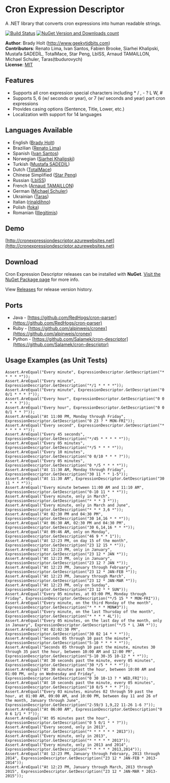 ﻿Cron Expression Descriptor
==========================
A .NET library that converts cron expressions into human readable strings.

[![Build Status](https://img.shields.io/travis/bradyholt/cron-expression-descriptor.svg?branch=master)](https://travis-ci.org/bradyholt/cron-expression-descriptor)
[![NuGet Version and Downloads count](https://buildstats.info/nuget/CronExpressionDescriptor)](https://www.nuget.org/packages/CronExpressionDescriptor/)

**Author**: Brady Holt (http://www.geekytidbits.com)  
**Contributors**: Renato Lima, Ivan Santos, Fabien Brooke, Siarhei Khalipski, Mustafa SADEDİL, TotalMace, Star Peng, LbISS, Arnaud TAMAILLON, Michael Schuler, Taras(tbudurovych)  
**License**: [MIT](http://opensource.org/licenses/MIT)

Features         
--------
 * Supports all cron expression special characters including * / , - ? L W, #
 * Supports 5, 6 (w/ seconds or year), or 7 (w/ seconds and year) part cron expressions
 * Provides casing options (Sentence, Title, Lower, etc.)
 * Localization with support for 14 languages
 
Languages Available
--------

 * English ([Brady Holt](https://github.com/bradyholt))
 * Brazilian ([Renato Lima](https://github.com/natenho))
 * Spanish ([Ivan Santos](https://github.com/ivansg))
 * Norwegian ([Siarhei Khalipski](https://github.com/KhalipskiSiarhei))
 * Turkish ([Mustafa SADEDİL](https://github.com/sadedil))
 * Dutch ([TotalMace](https://github.com/TotalMace))
 * Chinese Simplified ([Star Peng](https://github.com/starpeng))
 * Russian ([LbISS](https://github.com/LbISS))
 * French ([Arnaud TAMAILLON](https://github.com/Greybird))
 * German ([Michael Schuler](https://github.com/mschuler))
 * Ukrainian ([Taras](https://github.com/tbudurovych))
 * Italian ([rinaldihno](https://github.com/rinaldihno))
 * Polish ([foka](https://github.com/foka))
 * Romanian ([Illegitimis](https://github.com/illegitimis))

Demo
----------

[http://cronexpressiondescriptor.azurewebsites.net](http://cronexpressiondescriptor.azurewebsites.net)

Download
----------

Cron Expression Descriptor releases can be installed with **NuGet**.  [Visit the NuGet Package page](https://www.nuget.org/packages/CronExpressionDescriptor/) for more info.

View [Releases](https://github.com/bradyholt/cron-expression-descriptor/releases) for release version history.

Ports
---------
 - Java - [https://github.com/RedHogs/cron-parser](https://github.com/RedHogs/cron-parser)
 - Ruby - [https://github.com/alpinweis/cronex](https://github.com/alpinweis/cronex)
 - Python - [https://github.com/Salamek/cron-descriptor](https://github.com/Salamek/cron-descriptor)

Usage Examples (as Unit Tests)
--------

    Assert.AreEqual("Every minute", ExpressionDescriptor.GetDescription("* * * * *"));
    Assert.AreEqual("Every minute", ExpressionDescriptor.GetDescription("*/1 * * * *"));
    Assert.AreEqual("Every minute", ExpressionDescriptor.GetDescription("0 0/1 * * * ?"));
    Assert.AreEqual("Every hour", ExpressionDescriptor.GetDescription("0 0 * * * ?"));
    Assert.AreEqual("Every hour", ExpressionDescriptor.GetDescription("0 0 0/1 * * ?"));
    Assert.AreEqual("At 11:00 PM, Monday through Friday", ExpressionDescriptor.GetDescription("0 23 ? * MON-FRI"));
    Assert.AreEqual("Every second", ExpressionDescriptor.GetDescription("* * * * * *"));
    Assert.AreEqual("Every 45 seconds", ExpressionDescriptor.GetDescription("*/45 * * * * *"));
    Assert.AreEqual("Every 05 minutes", ExpressionDescriptor.GetDescription("*/5 * * * *"));
    Assert.AreEqual("Every 10 minutes", ExpressionDescriptor.GetDescription("0 0/10 * * * ?"));
    Assert.AreEqual("Every 05 minutes", ExpressionDescriptor.GetDescription("0 */5 * * * *"));
    Assert.AreEqual("At 11:30 AM, Monday through Friday", ExpressionDescriptor.GetDescription("30 11 * * 1-5"));
    Assert.AreEqual("At 11:30 AM", ExpressionDescriptor.GetDescription("30 11 * * *"));
    Assert.AreEqual("Every minute between 11:00 AM and 11:10 AM", ExpressionDescriptor.GetDescription("0-10 11 * * *"));
    Assert.AreEqual("Every minute, only in March", ExpressionDescriptor.GetDescription("* * * 3 *"));
    Assert.AreEqual("Every minute, only in March and June", ExpressionDescriptor.GetDescription("* * * 3,6 *"));
    Assert.AreEqual("At 02:30 PM and 04:30 PM", ExpressionDescriptor.GetDescription("30 14,16 * * *"));
    Assert.AreEqual("At 06:30 AM, 02:30 PM and 04:30 PM", ExpressionDescriptor.GetDescription("30 6,14,16 * * *"));
    Assert.AreEqual("At 09:46 AM, only on Monday", ExpressionDescriptor.GetDescription("46 9 * * 1"));
    Assert.AreEqual("At 12:23 PM, on day 15 of the month", ExpressionDescriptor.GetDescription("23 12 15 * *"));
    Assert.AreEqual("At 12:23 PM, only in January", ExpressionDescriptor.GetDescription("23 12 * JAN *"));
    Assert.AreEqual("At 12:23 PM, only in January", ExpressionDescriptor.GetDescription("23 12 ? JAN *"));
    Assert.AreEqual("At 12:23 PM, January through February", ExpressionDescriptor.GetDescription("23 12 * JAN-FEB *"));
    Assert.AreEqual("At 12:23 PM, January through March", ExpressionDescriptor.GetDescription("23 12 * JAN-MAR *"));
    Assert.AreEqual("At 12:23 PM, only on Sunday", ExpressionDescriptor.GetDescription("23 12 * * SUN"));
    Assert.AreEqual("Every 05 minutes, at 03:00 PM, Monday through Friday", ExpressionDescriptor.GetDescription("*/5 15 * * MON-FRI"));
    Assert.AreEqual("Every minute, on the third Monday of the month", ExpressionDescriptor.GetDescription("* * * * MON#3"));
    Assert.AreEqual("Every minute, on the last Thursday of the month", ExpressionDescriptor.GetDescription("* * * * 4L"));
    Assert.AreEqual("Every 05 minutes, on the last day of the month, only in January", ExpressionDescriptor.GetDescription("*/5 * L JAN *"));
    Assert.AreEqual("At 02:02:30 PM", ExpressionDescriptor.GetDescription("30 02 14 * * *"));
    Assert.AreEqual("Seconds 05 through 10 past the minute", ExpressionDescriptor.GetDescription("5-10 * * * * *"));
    Assert.AreEqual("Seconds 05 through 10 past the minute, minutes 30 through 35 past the hour, between 10:00 AM and 12:00 PM", ExpressionDescriptor.GetDescription("5-10 30-35 10-12 * * *"));
    Assert.AreEqual("At 30 seconds past the minute, every 05 minutes", ExpressionDescriptor.GetDescription("30 */5 * * * *"));
    Assert.AreEqual("At 30 minutes past the hour, between 10:00 AM and 01:00 PM, only on Wednesday and Friday", ExpressionDescriptor.GetDescription("0 30 10-13 ? * WED,FRI"));
    Assert.AreEqual("At 10 seconds past the minute, every 05 minutes", ExpressionDescriptor.GetDescription("10 0/5 * * * ?"));
    Assert.AreEqual("Every 03 minutes, minutes 02 through 59 past the hour, at 01:00 AM, 09:00 AM, and 10:00 PM, between day 11 and 26 of the month, January through June", ExpressionDescriptor.GetDescription("2-59/3 1,9,22 11-26 1-6 ?"));
    Assert.AreEqual("At 06:00 AM", ExpressionDescriptor.GetDescription("0 0 6 1/1 * ?"));
    Assert.AreEqual("At 05 minutes past the hour", ExpressionDescriptor.GetDescription("0 5 0/1 * * ?"));
    Assert.AreEqual("Every second, only in 2013", ExpressionDescriptor.GetDescription("* * * * * * 2013"));
    Assert.AreEqual("Every minute, only in 2013", ExpressionDescriptor.GetDescription("* * * * * 2013"));
    Assert.AreEqual("Every minute, only in 2013 and 2014", ExpressionDescriptor.GetDescription("* * * * * 2013,2014"));
    Assert.AreEqual("At 12:23 PM, January through February, 2013 through 2014", ExpressionDescriptor.GetDescription("23 12 * JAN-FEB * 2013-2014"));
    Assert.AreEqual("At 12:23 PM, January through March, 2013 through 2015", ExpressionDescriptor.GetDescription("23 12 * JAN-MAR * 2013-2015"));
